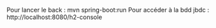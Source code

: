 Pour lancer le back :  mvn spring-boot:run
Pour accéder à la bdd jbdc : http://localhost:8080/h2-console
